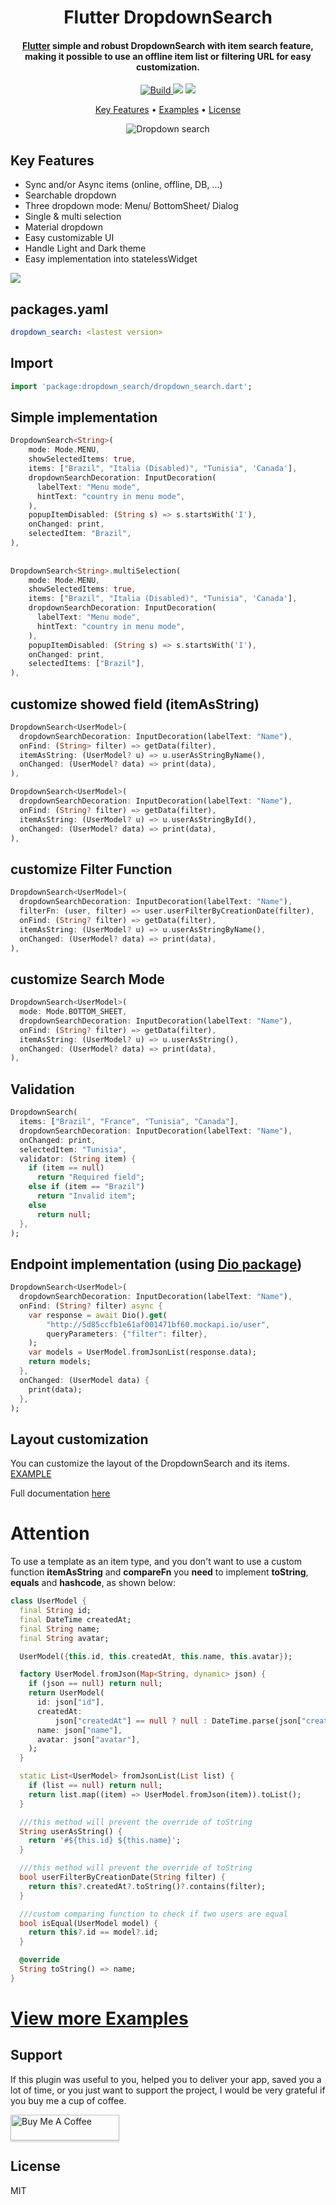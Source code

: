 <h1 align="center">
  Flutter DropdownSearch
  <br>
</h1>

<h4 align="center">
  <a href="https://flutter.io" target="_blank">Flutter</a> simple and robust DropdownSearch with item search feature, making it possible to use an offline item list or filtering URL for easy customization.
</h4>

<p align="center">
  <a href="https://pub.dev/packages/dropdown_search">
    <img src="https://img.shields.io/badge/build-passing-brightgreen"
         alt="Build">
  </a>
  <a href="https://pub.dev/packages/dropdown_search"><img src="https://img.shields.io/pub/v/dropdown_search"></a>
  <a href="https://www.buymeacoffee.com/SalimDev">
    <img src="https://img.shields.io/badge/$-donate-ff69b4.svg?maxAge=2592000&amp;style=flat">
  </a>
</p>

<p align="center">
  <a href="#key-features">Key Features</a> •
  <a href="https://github.com/salim-lachdhaf/searchable_dropdown/blob/master/example">Examples</a> •
  <a href="#license">License</a>
</p>

<p align="center">
  <img src="https://github.com/salim-lachdhaf/searchable_dropdown/blob/master/screenshots/example.gif?raw=true" alt="Dropdown search" />
</p>

## Key Features

* Sync and/or Async items (online, offline, DB, ...)
* Searchable dropdown
* Three dropdown mode: Menu/ BottomSheet/ Dialog
* Single & multi selection
* Material dropdown
* Easy customizable UI
* Handle Light and Dark theme
* Easy implementation into statelessWidget

![](https://github.com/salim-lachdhaf/searchable_dropdown/blob/master/screenshots/Screenshot_4.png?raw=true)

## packages.yaml
```yaml
dropdown_search: <lastest version>
```

## Import
```dart
import 'package:dropdown_search/dropdown_search.dart';
```


## Simple implementation

```dart
DropdownSearch<String>(
    mode: Mode.MENU,
    showSelectedItems: true,
    items: ["Brazil", "Italia (Disabled)", "Tunisia", 'Canada'],
    dropdownSearchDecoration: InputDecoration(
      labelText: "Menu mode",
      hintText: "country in menu mode",
    ),
    popupItemDisabled: (String s) => s.startsWith('I'),
    onChanged: print,
    selectedItem: "Brazil",
),
    
    
DropdownSearch<String>.multiSelection(
    mode: Mode.MENU,
    showSelectedItems: true,
    items: ["Brazil", "Italia (Disabled)", "Tunisia", 'Canada'],
    dropdownSearchDecoration: InputDecoration(
      labelText: "Menu mode",
      hintText: "country in menu mode",
    ),
    popupItemDisabled: (String s) => s.startsWith('I'),
    onChanged: print,
    selectedItems: ["Brazil"],
),
```

## customize showed field (itemAsString)

```dart
DropdownSearch<UserModel>(
  dropdownSearchDecoration: InputDecoration(labelText: "Name"),
  onFind: (String> filter) => getData(filter),
  itemAsString: (UserModel? u) => u.userAsStringByName(),
  onChanged: (UserModel? data) => print(data),
),

DropdownSearch<UserModel>(
  dropdownSearchDecoration: InputDecoration(labelText: "Name"),
  onFind: (String? filter) => getData(filter),
  itemAsString: (UserModel? u) => u.userAsStringById(),
  onChanged: (UserModel? data) => print(data),
),
```

## customize Filter Function
```dart
DropdownSearch<UserModel>(
  dropdownSearchDecoration: InputDecoration(labelText: "Name"),
  filterFn: (user, filter) => user.userFilterByCreationDate(filter),
  onFind: (String? filter) => getData(filter),
  itemAsString: (UserModel? u) => u.userAsStringByName(),
  onChanged: (UserModel? data) => print(data),
),
```

## customize Search Mode
```dart
DropdownSearch<UserModel>(
  mode: Mode.BOTTOM_SHEET,
  dropdownSearchDecoration: InputDecoration(labelText: "Name"),
  onFind: (String? filter) => getData(filter),
  itemAsString: (UserModel? u) => u.userAsString(),
  onChanged: (UserModel? data) => print(data),
),
```

## Validation
```dart
DropdownSearch(
  items: ["Brazil", "France", "Tunisia", "Canada"],
  dropdownSearchDecoration: InputDecoration(labelText: "Name"),
  onChanged: print,
  selectedItem: "Tunisia",
  validator: (String item) {
    if (item == null)
      return "Required field";
    else if (item == "Brazil")
      return "Invalid item";
    else
      return null;
  },
);
```


## Endpoint implementation (using [Dio package](https://pub.dev/packages/dio))
```dart
DropdownSearch<UserModel>(
  dropdownSearchDecoration: InputDecoration(labelText: "Name"),
  onFind: (String? filter) async {
    var response = await Dio().get(
        "http://5d85ccfb1e61af001471bf60.mockapi.io/user",
        queryParameters: {"filter": filter},
    );
    var models = UserModel.fromJsonList(response.data);
    return models;
  },
  onChanged: (UserModel data) {
    print(data);
  },
);
```
## Layout customization
You can customize the layout of the DropdownSearch and its items. [EXAMPLE](https://github.com/salim-lachdhaf/searchable_dropdown/tree/master/example#custom-layout-endpoint-example)

Full documentation [here](https://pub.dev/documentation/dropdown_search/latest/dropdown_search/DropdownSearch-class.html)

# Attention
To use a template as an item type, and you don't want to use a custom function **itemAsString** and **compareFn** you **need** to implement **toString**, **equals** and **hashcode**, as shown below:


```dart
class UserModel {
  final String id;
  final DateTime createdAt;
  final String name;
  final String avatar;

  UserModel({this.id, this.createdAt, this.name, this.avatar});

  factory UserModel.fromJson(Map<String, dynamic> json) {
    if (json == null) return null;
    return UserModel(
      id: json["id"],
      createdAt:
          json["createdAt"] == null ? null : DateTime.parse(json["createdAt"]),
      name: json["name"],
      avatar: json["avatar"],
    );
  }

  static List<UserModel> fromJsonList(List list) {
    if (list == null) return null;
    return list.map((item) => UserModel.fromJson(item)).toList();
  }

  ///this method will prevent the override of toString
  String userAsString() {
    return '#${this.id} ${this.name}';
  }

  ///this method will prevent the override of toString
  bool userFilterByCreationDate(String filter) {
    return this?.createdAt?.toString()?.contains(filter);
  }

  ///custom comparing function to check if two users are equal
  bool isEqual(UserModel model) {
    return this?.id == model?.id;
  }

  @override
  String toString() => name;
}
```

# [View more Examples](https://github.com/salim-lachdhaf/searchable_dropdown/tree/master/example)

## Support

If this plugin was useful to you, helped you to deliver your app, saved you a lot of time, or you just want to support the project, I would be very grateful if you buy me a cup of coffee.

<a href="https://www.buymeacoffee.com/SalimDev" target="_blank"><img src="https://www.buymeacoffee.com/assets/img/custom_images/purple_img.png" alt="Buy Me A Coffee" style="height: 41px !important;width: 174px !important;box-shadow: 0px 3px 2px 0px rgba(190, 190, 190, 0.5) !important;-webkit-box-shadow: 0px 3px 2px 0px rgba(190, 190, 190, 0.5) !important;" ></a>

## License

MIT

